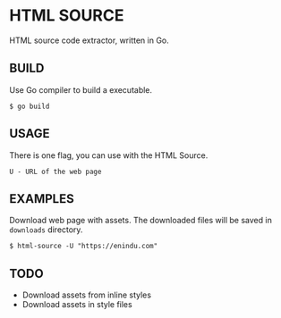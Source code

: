 # HTML SOURCE

HTML source code extractor, written in Go.

## BUILD

Use Go compiler to build a executable.

```
$ go build
```

## USAGE

There is one flag, you can use with the HTML Source.

```
U - URL of the web page
```

## EXAMPLES

Download web page with assets. The downloaded files will be saved in `downloads` directory.

```
$ html-source -U "https://enindu.com"
```

## TODO

- Download assets from inline styles
- Download assets in style files
